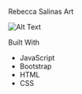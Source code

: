  Rebecca Salinas Art

![Alt Text](https://media.giphy.com/media/I7KvT4iE1FX7q/giphy.gif)




Built With
* JavaScript
* Bootstrap
* HTML
* CSS


